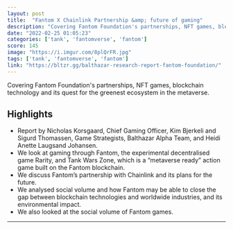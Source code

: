 ```yaml
---
layout: post
title:  "Fantom X Chainlink Partnership &amp; future of gaming"
description: "Covering Fantom Foundation's partnerships, NFT games, blockchain technology and its quest for the greenest ecosystem in the metaverse."
date: "2022-02-25 01:05:23"
categories: ['tank', 'fantomverse', 'fantom']
score: 145
image: "https://i.imgur.com/8plQrFR.jpg"
tags: ['tank', 'fantomverse', 'fantom']
link: "https://bltzr.gg/balthazar-research-report-fantom-foundation/"
---
```


Covering Fantom Foundation's partnerships, NFT games, blockchain technology and its quest for the greenest ecosystem in the metaverse.

## Highlights

- Report by Nicholas Korsgaard, Chief Gaming Officer, Kim Bjerkeli and Sigurd Thomassen, Game Strategists, Balthazar Alpha Team, and Heidi Anette Laugsand Johansen.
- We look at gaming through Fantom, the experimental decentralised game Rarity, and Tank Wars Zone, which is a “metaverse ready” action game built on the Fantom blockchain.
- We discuss Fantom’s partnership with Chainlink and its plans for the future.
- We analysed social volume and how Fantom may be able to close the gap between blockchain technologies and worldwide industries, and its environmental impact.
- We also looked at the social volume of Fantom games.

---
